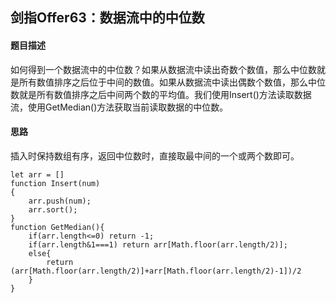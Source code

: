 ## 剑指Offer63：数据流中的中位数
#### 题目描述
如何得到一个数据流中的中位数？如果从数据流中读出奇数个数值，那么中位数就是所有数值排序之后位于中间的数值。如果从数据流中读出偶数个数值，那么中位数就是所有数值排序之后中间两个数的平均值。我们使用Insert()方法读取数据流，使用GetMedian()方法获取当前读取数据的中位数。  
  
#### 思路
插入时保持数组有序，返回中位数时，直接取最中间的一个或两个数即可。  
```
let arr = []
function Insert(num)
{
	arr.push(num);
    arr.sort();
}
function GetMedian(){
	if(arr.length<=0) return -1;
	if(arr.length&1===1) return arr[Math.floor(arr.length/2)];
	else{
		return (arr[Math.floor(arr.length/2)]+arr[Math.floor(arr.length/2)-1])/2
	}
}
```
